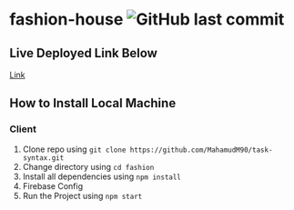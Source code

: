 # fashion-house ![GitHub last commit](https://img.shields.io/github/last-commit/mahamudm90/fashion-house?color=blue&label=fashion%20house%20Project%20Last%20Commit&logo=github&logoColor=blue&style=social)

## Live Deployed Link Below 
[ Link](https://fashion-housemahamud.netlify.app) 


## How to Install Local Machine

### Client 
1. Clone repo using `git clone https://github.com/MahamudM90/task-syntax.git`
2. Change directory using `cd fashion`
3. Install all dependencies using `npm install`
4. Firebase Config 
5. Run the Project using `npm start`

